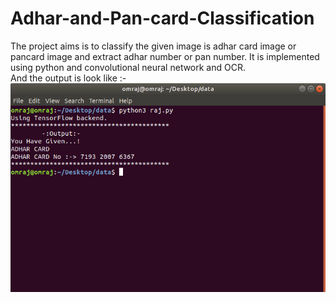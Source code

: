# Adhar-and-Pan-card-Classification
The project aims is to classify the given image is adhar card image or pancard image and extract adhar number or pan number. It is implemented using python and convolutional neural network and OCR. <br />
And the output is look like :- <br />
![Output](output.png)

